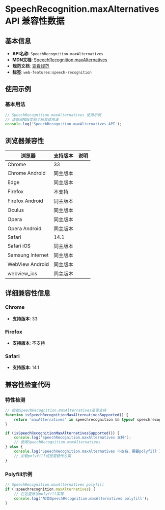 # SpeechRecognition.maxAlternatives API 兼容性数据

## 基本信息

- **API名称**: `SpeechRecognition.maxAlternatives`
- **MDN文档**: [SpeechRecognition.maxAlternatives](https://developer.mozilla.org/docs/Web/API/SpeechRecognition/maxAlternatives)
- **规范文档**: [查看规范](https://webaudio.github.io/web-speech-api/#dom-speechrecognition-maxalternatives)
- **标签**: `web-features:speech-recognition`

## 使用示例

### 基本用法

```javascript
// SpeechRecognition.maxAlternatives 使用示例
// 请查阅MDN文档了解具体用法
console.log('SpeechRecognition.maxAlternatives API');
```

## 浏览器兼容性

| 浏览器 | 支持版本 | 说明 |
|--------|----------|------|
| Chrome | 33 |  |
| Chrome Android | 同主版本 |  |
| Edge | 同主版本 |  |
| Firefox | 不支持 |  |
| Firefox Android | 同主版本 |  |
| Oculus | 同主版本 |  |
| Opera | 同主版本 |  |
| Opera Android | 同主版本 |  |
| Safari | 14.1 |  |
| Safari iOS | 同主版本 |  |
| Samsung Internet | 同主版本 |  |
| WebView Android | 同主版本 |  |
| webview_ios | 同主版本 |  |

## 详细兼容性信息

### Chrome

- **支持版本**: 33

### Firefox

- **支持版本**: 不支持

### Safari

- **支持版本**: 14.1

## 兼容性检查代码

### 特性检测

```javascript
// 检查SpeechRecognition.maxAlternatives是否支持
function isSpeechRecognitionMaxAlternativesSupported() {
    return 'maxAlternatives' in speechrecognition && typeof speechrecognition.maxAlternatives === 'function';
}

if (isSpeechRecognitionMaxAlternativesSupported()) {
    console.log('SpeechRecognition.maxAlternatives 支持');
    // 使用SpeechRecognition.maxAlternatives
} else {
    console.log('SpeechRecognition.maxAlternatives 不支持，需要polyfill');
    // 加载polyfill或使用替代方案
}
```

### Polyfill示例

```javascript
// SpeechRecognition.maxAlternatives polyfill
if (!speechrecognition.maxAlternatives) {
    // 在这里添加polyfill实现
    console.log('加载SpeechRecognition.maxAlternatives polyfill');
}
```

